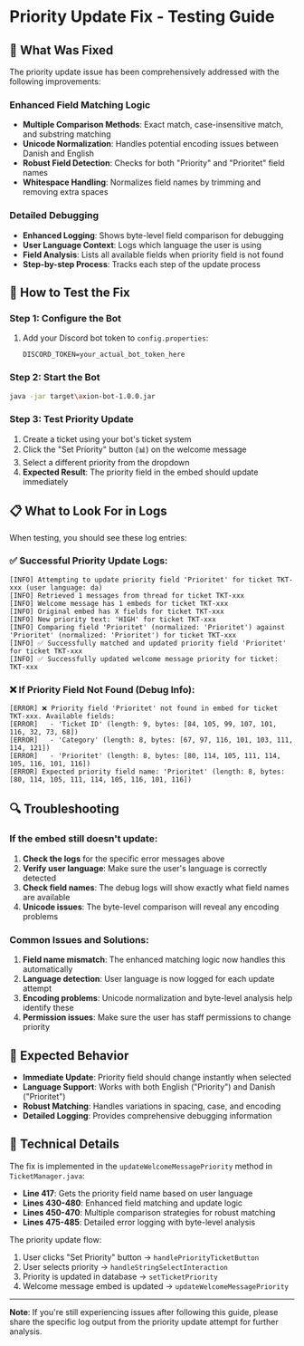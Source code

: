 # Priority Update Fix - Testing Guide

## 🔧 What Was Fixed

The priority update issue has been comprehensively addressed with the following improvements:

### Enhanced Field Matching Logic
- **Multiple Comparison Methods**: Exact match, case-insensitive match, and substring matching
- **Unicode Normalization**: Handles potential encoding issues between Danish and English
- **Robust Field Detection**: Checks for both "Priority" and "Prioritet" field names
- **Whitespace Handling**: Normalizes field names by trimming and removing extra spaces

### Detailed Debugging
- **Enhanced Logging**: Shows byte-level field comparison for debugging
- **User Language Context**: Logs which language the user is using
- **Field Analysis**: Lists all available fields when priority field is not found
- **Step-by-step Process**: Tracks each step of the update process

## 🧪 How to Test the Fix

### Step 1: Configure the Bot
1. Add your Discord bot token to `config.properties`:
   ```
   DISCORD_TOKEN=your_actual_bot_token_here
   ```

### Step 2: Start the Bot
```bash
java -jar target\axion-bot-1.0.0.jar
```

### Step 3: Test Priority Update
1. Create a ticket using your bot's ticket system
2. Click the "Set Priority" button (📊) on the welcome message
3. Select a different priority from the dropdown
4. **Expected Result**: The priority field in the embed should update immediately

## 📋 What to Look For in Logs

When testing, you should see these log entries:

### ✅ Successful Priority Update Logs:
```
[INFO] Attempting to update priority field 'Prioritet' for ticket TKT-xxx (user language: da)
[INFO] Retrieved 1 messages from thread for ticket TKT-xxx
[INFO] Welcome message has 1 embeds for ticket TKT-xxx
[INFO] Original embed has X fields for ticket TKT-xxx
[INFO] New priority text: 'HIGH' for ticket TKT-xxx
[INFO] Comparing field 'Prioritet' (normalized: 'Prioritet') against 'Prioritet' (normalized: 'Prioritet') for ticket TKT-xxx
[INFO] ✅ Successfully matched and updated priority field 'Prioritet' for ticket TKT-xxx
[INFO] ✅ Successfully updated welcome message priority for ticket: TKT-xxx
```

### ❌ If Priority Field Not Found (Debug Info):
```
[ERROR] ❌ Priority field 'Prioritet' not found in embed for ticket TKT-xxx. Available fields:
[ERROR]   - 'Ticket ID' (length: 9, bytes: [84, 105, 99, 107, 101, 116, 32, 73, 68])
[ERROR]   - 'Category' (length: 8, bytes: [67, 97, 116, 101, 103, 111, 114, 121])
[ERROR]   - 'Prioritet' (length: 8, bytes: [80, 114, 105, 111, 114, 105, 116, 101, 116])
[ERROR] Expected priority field name: 'Prioritet' (length: 8, bytes: [80, 114, 105, 111, 114, 105, 116, 101, 116])
```

## 🔍 Troubleshooting

### If the embed still doesn't update:

1. **Check the logs** for the specific error messages above
2. **Verify user language**: Make sure the user's language is correctly detected
3. **Check field names**: The debug logs will show exactly what field names are available
4. **Unicode issues**: The byte-level comparison will reveal any encoding problems

### Common Issues and Solutions:

1. **Field name mismatch**: The enhanced matching logic now handles this automatically
2. **Language detection**: User language is now logged for each update attempt
3. **Encoding problems**: Unicode normalization and byte-level analysis help identify these
4. **Permission issues**: Make sure the user has staff permissions to change priority

## 🎯 Expected Behavior

- **Immediate Update**: Priority field should change instantly when selected
- **Language Support**: Works with both English ("Priority") and Danish ("Prioritet")
- **Robust Matching**: Handles variations in spacing, case, and encoding
- **Detailed Logging**: Provides comprehensive debugging information

## 📝 Technical Details

The fix is implemented in the `updateWelcomeMessagePriority` method in `TicketManager.java`:

- **Line 417**: Gets the priority field name based on user language
- **Lines 430-480**: Enhanced field matching and update logic
- **Lines 450-470**: Multiple comparison strategies for robust matching
- **Lines 475-485**: Detailed error logging with byte-level analysis

The priority update flow:
1. User clicks "Set Priority" button → `handlePriorityTicketButton`
2. User selects priority → `handleStringSelectInteraction`
3. Priority is updated in database → `setTicketPriority`
4. Welcome message embed is updated → `updateWelcomeMessagePriority`

---

**Note**: If you're still experiencing issues after following this guide, please share the specific log output from the priority update attempt for further analysis.